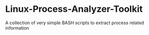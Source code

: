 # Linux-Process-Analyzer-Toolkit
A collection of very simple BASH scripts to extract process related information
